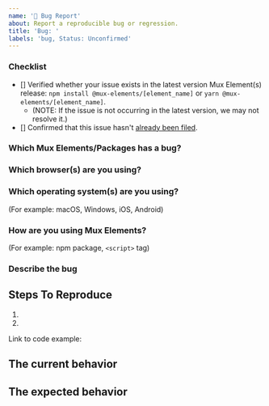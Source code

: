 ```yaml
---
name: '🐛 Bug Report'
about: Report a reproducible bug or regression.
title: 'Bug: '
labels: 'bug, Status: Unconfirmed'
---
```


<!--
  Thanks for taking the time to file a bug report! Please fill this template out as completely as possible.
-->

### Checklist

- [] Verified whether your issue exists in the latest version Mux Element(s) release: `npm install @mux-elements/[element_name]` or `yarn @mux-elements/[element_name]`.
  - (NOTE: If the issue is not occurring in the latest version, we may not resolve it.)
- [] Confirmed that this issue hasn't [already been filed](https://github.com/muxinc/elements/issues?q=is%3Aopen+is%3Aissue+label%3Abug).

### Which Mux Elements/Packages has a bug?

<!--
  Uncomment all that apply. Also, make sure you add the appropriate Label after creating the issue!

- mux-video
- mux-audio
- common
-->

### Which browser(s) are you using?

<!--
  Uncomment all that apply
  (NOTE: Currently, Mux Elements are only officially supported in new versions of the browsers listed above)

- Chrome
- Safari
- Firefox
- Edge ("Edgeium")
- Chrome Android
- Safari on iOS
- Other (list browser name(s), e.g. "Samsung Internet", "Opera"):
-->

### Which operating system(s) are you using?

(For example: macOS, Windows, iOS, Android)

### How are you using Mux Elements?

(For example: npm package, `<script>` tag)

### Describe the bug

<!--
  Please provide a clear and concise description of what the bug is. Include
  screenshots if needed. Please test using the latest version of the relevant
  Mux Elements packages to make sure your issue has not already been fixed.
-->

## Steps To Reproduce

1.
2.

<!--
  Your bug will get fixed much faster if we can run your code and it's clear how to reproduce the issue. Issues without reproduction steps or
  code examples may be immediately closed as not actionable.
-->

Link to code example:

<!--
  Please provide a CodeSandbox (https://codesandbox.io/s/new), a link to a
  repository on GitHub, or provide a minimal code example that reproduces the
  problem. You may provide a screenshot of the application if you think it is
  relevant to your bug report. Here are some tips for providing a minimal
  example: https://stackoverflow.com/help/mcve.
-->

## The current behavior

## The expected behavior

